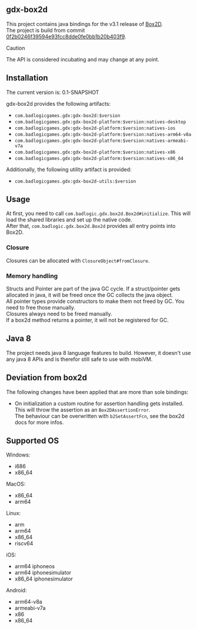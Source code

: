 ## gdx-box2d

This project contains java bindings for the v3.1 release of [Box2D](https://github.com/erincatto/box2d).  
The project is build from commit [0f2b0246f39594e93fcc8dde0fe0bb1b20b403f9](https://github.com/erincatto/box2d/tree/0f2b0246f39594e93fcc8dde0fe0bb1b20b403f9).

> [!CAUTION]
> The API is considered incubating and may change at any point.

## Installation

The current version is: 0.1-SNAPSHOT

gdx-box2d provides the following artifacts:
- `com.badlogicgames.gdx:gdx-box2d:$version`
- `com.badlogicgames.gdx:gdx-box2d-platform:$version:natives-desktop`
- `com.badlogicgames.gdx:gdx-box2d-platform:$version:natives-ios`
- `com.badlogicgames.gdx:gdx-box2d-platform:$version:natives-arm64-v8a`
- `com.badlogicgames.gdx:gdx-box2d-platform:$version:natives-armeabi-v7a`
- `com.badlogicgames.gdx:gdx-box2d-platform:$version:natives-x86`
- `com.badlogicgames.gdx:gdx-box2d-platform:$version:natives-x86_64`

Additionally, the following utility artifact is provided:
- `com.badlogicgames.gdx:gdx-box2d-utils:$version`

## Usage

At first, you need to call `com.badlogic.gdx.box2d.Box2d#initialize`. This will load the shared libraries and set up the native code.  
After that, `com.badlogic.gdx.box2d.Box2d` provides all entry points into Box2D.

### Closure
Closures can be allocated with `ClosureObject#fromClosure`.

### Memory handling
Structs and Pointer are part of the java GC cycle. If a struct/pointer gets allocated in java, it will be freed once the GC collects the java object.  
All pointer types provide constructors to make them not freed by GC. You need to free those manually.  
Closures always need to be freed manually.  
If a box2d method returns a pointer, it will not be registered for GC.  

## Java 8
The project needs java 8 language features to build. However, it doesn't use any java 8 APIs and is therefor still safe to use with mobiVM.

## Deviation from box2d
The following changes have been applied that are more than sole bindings:
- On initialization a custom routine for assertion handling gets installed. This will throw the assertion as an `Box2DAssertionError`.  
    The behaviour can be overwritten with `b2SetAssertFcn`, see the box2d docs for more infos.


## Supported OS

Windows:
- i686
- x86_64

MacOS:
- x86_64
- arm64

Linux:
- arm
- arm64
- x86_64
- riscv64

iOS:
- arm64 iphoneos
- arm64 iphonesimulator
- x86_64 iphonesimulator

Android:
- arm64-v8a
- armeabi-v7a
- x86
- x86_64
